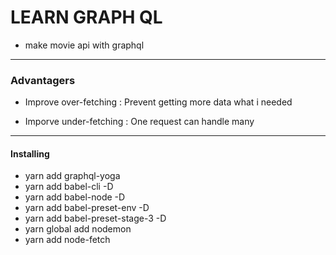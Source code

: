 # LEARN GRAPH QL

- make movie api with graphql

---

### Advantagers

- Improve over-fetching : Prevent getting more data what i needed

- Imporve under-fetching : One request can handle many

---

#### Installing

- yarn add graphql-yoga
- yarn add babel-cli -D
- yarn add babel-node -D
- yarn add babel-preset-env -D
- yarn add babel-preset-stage-3 -D
- yarn global add nodemon
- yarn add node-fetch
